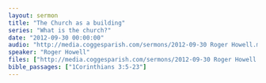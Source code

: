 ```yaml
---
layout: sermon
title: "The Church as a building"
series: "What is the church?"
date: "2012-09-30 00:00:00"
audio: "http://media.coggesparish.com/sermons/2012-09-30 Roger Howell.mp3"
speaker: "Roger Howell"
files: ["http://media.coggesparish.com/sermons/2012-09-30 Roger Howell.pdf"]
bible_passages: ["1Corinthians 3:5-23"]
---
```

